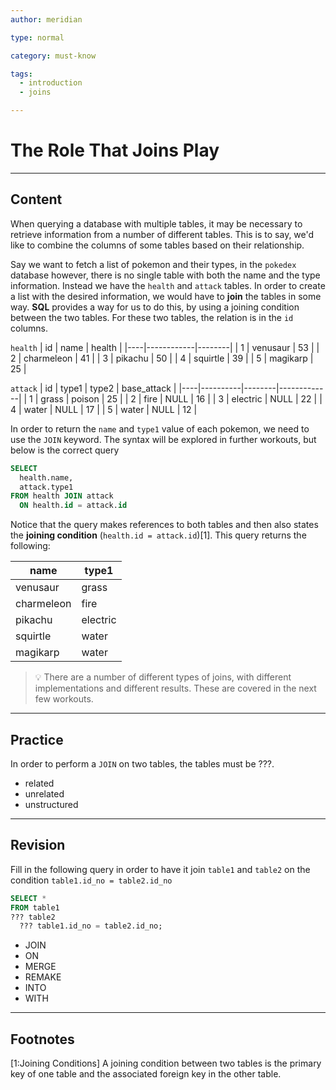 ```yaml
---
author: meridian

type: normal

category: must-know

tags:
  - introduction
  - joins

---
```


# The Role That Joins Play

---

## Content

When querying a database with multiple tables, it may be necessary to retrieve information from a number of different tables.
This is to say, we'd like to combine the columns of some tables based on their relationship.

Say we want to fetch a list of pokemon and their types, in the `pokedex` database however, there is no single table with both the name and the type information. Instead we have the `health` and `attack` tables. In order to create a list with the desired information, we would have to **join** the tables in some way. **SQL** provides a way for us to do this, by using a joining condition between the two tables. For these two tables, the relation is in the `id` columns.

`health`
| id | name       | health |
|----|------------|--------|
| 1  | venusaur   | 53     |
| 2  | charmeleon | 41     |
| 3  | pikachu    | 50     |
| 4  | squirtle   | 39     |
| 5  | magikarp   | 25     |

`attack`
| id | type1    | type2  | base_attack |
|----|----------|--------|-------------|
| 1  | grass    | poison | 25          |
| 2  | fire     | NULL   | 16          |
| 3  | electric | NULL   | 22          |
| 4  | water    | NULL   | 17          |
| 5  | water    | NULL   | 12          |

In order to return the `name` and `type1` value of each pokemon, we need to use the `JOIN` keyword. The syntax will be explored in further workouts, but below is the correct query

```sql
SELECT 
  health.name,
  attack.type1
FROM health JOIN attack
  ON health.id = attack.id
```
Notice that the query makes references to both tables and then also states the **joining condition** (`health.id = attack.id`)[1]. 
This query returns the following:

| name       | type1    |
|------------|----------|
| venusaur   | grass    |
| charmeleon | fire     |
| pikachu    | electric |
| squirtle   | water    |
| magikarp   | water    |

> 💡 There are a number of different types of joins, with different implementations and different results. These are covered in the next few workouts.

---

## Practice

In order to perform a `JOIN` on two tables, the tables must be ???.

- related
- unrelated
- unstructured

---

## Revision

Fill in the following query in order to have it join `table1` and `table2` on the condition `table1.id_no = table2.id_no`

```sql
SELECT *
FROM table1 
??? table2
  ??? table1.id_no = table2.id_no;
```

- JOIN
- ON
- MERGE
- REMAKE
- INTO
- WITH

---

## Footnotes
[1:Joining Conditions]
A joining condition between two tables is the primary key of one table and the associated foreign key in the other table.
